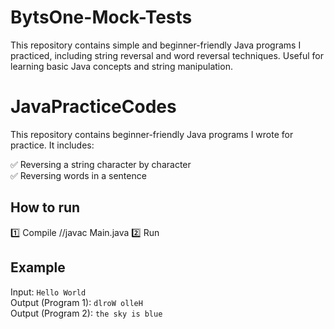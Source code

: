 # BytsOne-Mock-Tests
This repository contains simple and beginner-friendly Java programs I practiced, including string reversal and word reversal techniques. Useful for learning basic Java concepts and string manipulation.

# JavaPracticeCodes

This repository contains beginner-friendly Java programs I wrote for practice. It includes:

✅ Reversing a string character by character  
✅ Reversing words in a sentence  

## How to run

1️⃣ Compile   //javac Main.java
2️⃣ Run  


## Example

Input: `Hello World`  
Output (Program 1): `dlroW olleH`  
Output (Program 2): `the sky is blue`

